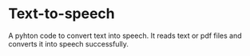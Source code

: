 # Text-to-speech

A pyhton code to convert text into speech. It reads text or pdf files and converts it into speech successfully.

